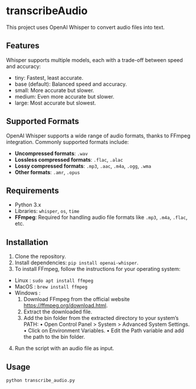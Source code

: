 # transcribeAudio

This project uses OpenAI Whisper to convert audio files into text.

## Features

Whisper supports multiple models, each with a trade-off between speed and accuracy:
- tiny: Fastest, least accurate.
- base (default): Balanced speed and accuracy.
- small: More accurate but slower.
- medium: Even more accurate but slower.
- large: Most accurate but slowest.
 
## Supported Formats
OpenAI Whisper supports a wide range of audio formats, thanks to FFmpeg integration. Commonly supported formats include:

- **Uncompressed formats**: `.wav`
- **Lossless compressed formats**: `.flac`, `.alac`
- **Lossy compressed formats**: `.mp3`, `.aac`, `.m4a`, `.ogg`, `.wma`
- **Other formats**: `.amr`, `.opus`

## Requirements
- Python 3.x
- Libraries: `whisper`, `os`, `time`
- **FFmpeg**: Required for handling audio file formats like `.mp3`, `.m4a`, `.flac`, etc.

## Installation
1. Clone the repository.
2. Install dependencies: `pip install openai-whisper`.
3. To install FFmpeg, follow the instructions for your operating system:
- Linux : `sudo apt install ffmpeg`
- MacOS : `brew install ffmpeg`
- Windows :     
    1.    Download FFmpeg from the official website https://ffmpeg.org/download.html.
    2.    Extract the downloaded file.
    3.    Add the bin folder from the extracted directory to your system’s PATH:
        •    Open Control Panel > System > Advanced System Settings.
        •    Click on Environment Variables.
        •    Edit the Path variable and add the path to the bin folder.
4. Run the script with an audio file as input.

## Usage
```bash
python transcribe_audio.py



